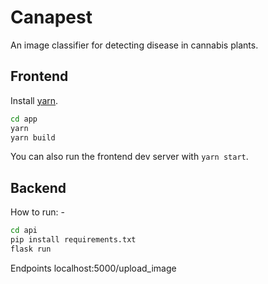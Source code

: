 # Canapest

An image classifier for detecting disease in cannabis plants.

## Frontend
Install [yarn]().

```bash
cd app
yarn
yarn build
```

You can also run the frontend dev server with `yarn start`.

## Backend
How to run: - 

```bash
cd api
pip install requirements.txt
flask run 
```

Endpoints 
localhost:5000/upload_image


